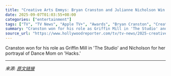 ```yaml
---
title: "Creative Arts Emmys: Bryan Cranston and Julianne Nicholson Win for Guest Acting in a Comedy Series"
date: 2025-09-07T01:03:55+08:00
categories: ["entertainment"]
tags: ["TV", "TV News", "Apple TV+", "Awards", "Bryan Cranston", "Creative arts Emmys", "Cynthia Erivo", "Emmy Awards", "emmys", "Emmys 2025", "Hacks", "hbo", "Jamie Lee Curtis", "Julianne Nicholson", "Martin Scorsese", "Ron Howard", "The Studio"]
summary: "Cranston won for his role as Griffin Mill in 'The Studio' and Nicholson for her portrayal of Dance Mom on 'Hacks.'"
source_url: "https://www.hollywoodreporter.com/tv/tv-news/2025-creative-arts-emmys-guest-actor-comedy-bryan-cranston-julianne-nicholson-winners-1236363186/"
---
```


Cranston won for his role as Griffin Mill in 'The Studio' and Nicholson for her portrayal of Dance Mom on 'Hacks.'

---

*来源: [原文链接](https://www.hollywoodreporter.com/tv/tv-news/2025-creative-arts-emmys-guest-actor-comedy-bryan-cranston-julianne-nicholson-winners-1236363186/)*
